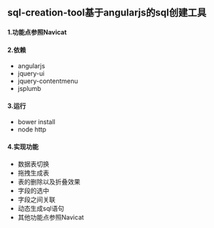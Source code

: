 ## sql-creation-tool基于angularjs的sql创建工具

#### 1.功能点参照Navicat

#### 2.依赖   
* angularjs
* jquery-ui
* jquery-contentmenu
* jsplumb

#### 3.运行
* bower install 
* node http

#### 4.实现功能
* 数据表切换
* 拖拽生成表
* 表的删除以及折叠效果
* 字段的选中
* 字段之间关联
* 动态生成sql语句
* 其他功能点参照Navicat
